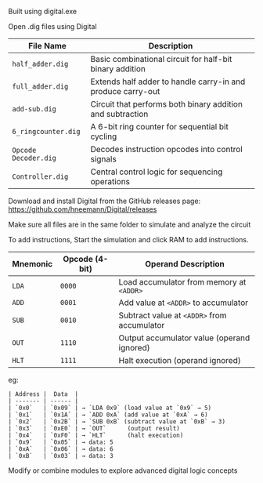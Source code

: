 Built using digital.exe

Open .dig files using Digital

| File Name            | Description                                                 |
| -------------------- | ----------------------------------------------------------- |
| `half_adder.dig`     | Basic combinational circuit for half-bit binary addition    |
| `full_adder.dig`     | Extends half adder to handle carry-in and produce carry-out |
| `add-sub.dig`        | Circuit that performs both binary addition and subtraction  |
| `6_ringcounter.dig`  | A 6-bit ring counter for sequential bit cycling             |
| `Opcode Decoder.dig` | Decodes instruction opcodes into control signals            |
| `Controller.dig`     | Central control logic for sequencing operations             |

Download and install Digital from the GitHub releases page:
https://github.com/hneemann/Digital/releases

Make sure all files are in the same folder to simulate and analyze the circuit

To add instructions,
  Start the simulation and click RAM to add instructions.

| Mnemonic | Opcode (4-bit) | Operand Description                         |
| -------- | -------------- | ------------------------------------------- |
| `LDA`    | `0000`         | Load accumulator from memory at `<ADDR>`    |
| `ADD`    | `0001`         | Add value at `<ADDR>` to accumulator        |
| `SUB`    | `0010`         | Subtract value at `<ADDR>` from accumulator |
| `OUT`    | `1110`         | Output accumulator value (operand ignored)  |
| `HLT`    | `1111`         | Halt execution (operand ignored)            |

  
  eg:
  
    | Address |  Data  |
    | ------- | ------ |
    | `0x0`   | `0x09` | → `LDA 0x9` (load value at `0x9` → 5)     
    | `0x1`   | `0x1A` | → `ADD 0xA` (add value at `0xA` → 6)      
    | `0x2`   | `0x2B` | → `SUB 0xB` (subtract value at `0xB` → 3) 
    | `0x3`   | `0xE0` | → `OUT`      (output result)              
    | `0x4`   | `0xF0` | → `HLT`      (halt execution)             
    | `0x9`   | `0x05` | → data: 5                                 
    | `0xA`   | `0x06` | → data: 6                                 
    | `0xB`   | `0x03` | → data: 3                                 


Modify or combine modules to explore advanced digital logic concepts
